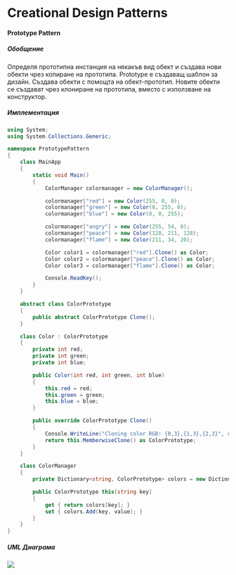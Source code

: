 # Creational Design Patterns

#### **Prototype Pattern** ####

##### Обобщение
Определя прототипна инстанция на някакъв вид обект и създава нови обекти чрез копиране на прототипа.
Prototype е създаващ шаблон за дизайн. Създава обекти с помощта на обект-прототип. Новите обекти се създават чрез клониране на прототипа, вместо с използване на конструктор.

##### Имплементация

```c#    
using System;
using System.Collections.Generic;

namespace PrototypePattern
{
    class MainApp
    {
        static void Main()
        {
            ColorManager colormanager = new ColorManager();

            colormanager["red"] = new Color(255, 0, 0);
            colormanager["green"] = new Color(0, 255, 0);
            colormanager["blue"] = new Color(0, 0, 255);

            colormanager["angry"] = new Color(255, 54, 0);
            colormanager["peace"] = new Color(128, 211, 128);
            colormanager["flame"] = new Color(211, 34, 20);

            Color color1 = colormanager["red"].Clone() as Color;
            Color color2 = colormanager["peace"].Clone() as Color;
            Color color3 = colormanager["flame"].Clone() as Color;

            Console.ReadKey();
        }
    }

    abstract class ColorPrototype
    {
        public abstract ColorPrototype Clone();
    }

    class Color : ColorPrototype
    {
        private int red;
        private int green;
        private int blue;

        public Color(int red, int green, int blue)
        {
            this.red = red;
            this.green = green;
            this.blue = blue;
        }

        public override ColorPrototype Clone()
        {
            Console.WriteLine("Cloning color RGB: {0,3},{1,3},{2,3}", red, green, blue);
            return this.MemberwiseClone() as ColorPrototype;
        }
    }

    class ColorManager
    {
        private Dictionary<string, ColorPrototype> colors = new Dictionary<string, ColorPrototype>();

        public ColorPrototype this[string key]
        {
            get { return colors[key]; }
            set { colors.Add(key, value); }
        }
    }
}
```

##### UML Диаграма

![](https://upload.wikimedia.org/wikipedia/commons/a/af/Prototype_design_pattern.png)

